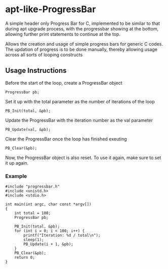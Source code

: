 # apt-like-ProgressBar
A simple header only Progress Bar for C, implemented to be similar to that during apt upgrade process, with the progressbar showing at the bottom, allowing further print statements to continue at the top.

Allows the creation and usage of simple progress bars for generic C codes. The updation of progress is to be done manually, thereby allowing usage across all sorts of looping constructs

## Usage Instructions
Before the start of the loop, create a ProgressBar object
```
ProgressBar pb;
```

Set it up with the total parameter as the number of iterations of the loop
```
PB_Init(total, &pb);
```

Update the ProgressBar with the iteration number as the val parameter
```
PB_Update(val, &pb);
```
Clear the ProgressBar once the loop has finished exeuting
```
PB_Clear(&pb);
``` 

Now, the ProgressBar object is also reset. To use it again, make sure to set it up again.

### Example
```
#include "progressbar.h"
#include <unistd.h>
#include <stdio.h>

int main(int argc, char const *argv[])
{
    int total = 100;
    ProgressBar pb;

    PB_Init(total, &pb);
    for (int i = 0; i < 100; i++) {
        printf("Iteration: %d / total\n");
        sleep(1);
        PB_Update(i + 1, &pb);
    }
    PB_Clear(&pb);
    return 0;
}
```
